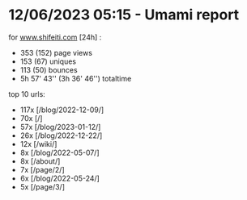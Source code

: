 # 12/06/2023 05:15 - Umami report
for www.shifeiti.com [24h] :

 - 353 (152) page views
 - 153 (67) uniques
 - 113 (50) bounces
 - 5h 57' 43'' (3h 36' 46'') totaltime


top 10 urls:
 - 117x [/blog/2022-12-09/]
 - 70x [/]
 - 57x [/blog/2023-01-12/]
 - 26x [/blog/2022-12-22/]
 - 12x [/wiki/]
 - 8x [/blog/2022-05-07/]
 - 8x [/about/]
 - 7x [/page/2/]
 - 6x [/blog/2022-05-24/]
 - 5x [/page/3/]


